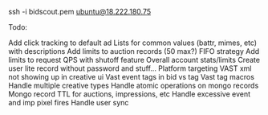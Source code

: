 ssh -i bidscout.pem ubuntu@18.222.180.75

Todo:

Add click tracking to default ad
Lists for common values (battr, mimes, etc) with descriptions
Add limits to auction records (50 max?) FIFO strategy
Add limits to request QPS with shutoff feature
Overall account stats/limits
Create user lite record without password and stuff...
Platform targeting
VAST xml not showing up in creative ui
Vast event tags in bid vs tag
Vast tag macros
Handle multiple creative types
Handle atomic operations on mongo records
Mongo record TTL for auctions, impressions, etc
Handle excessive event and imp pixel fires
Handle user sync
